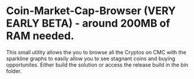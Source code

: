 # Coin-Market-Cap-Browser (VERY EARLY BETA) - around 200MB of RAM needed.
This small utility allows the you to browse all the Cryptos on CMC with the sparkline graphs to easily allow you to see stagnant coins and buying  opportunites.
Either build the solution or access the release build in the bin folder.

